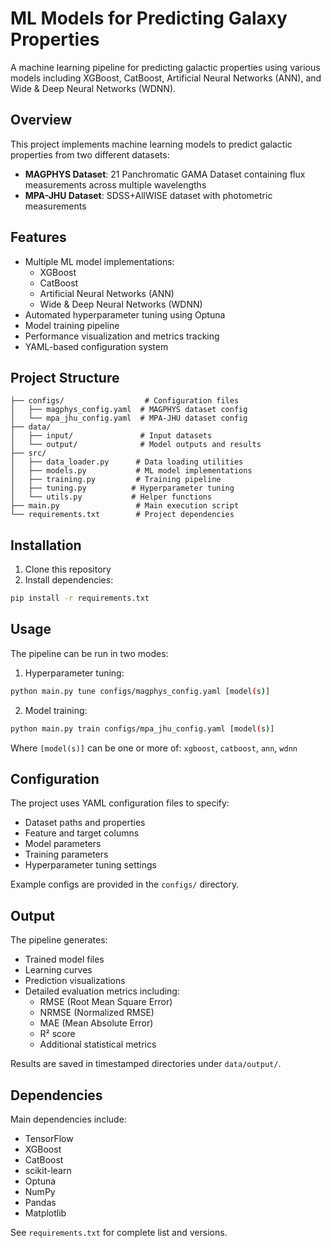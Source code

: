 # ML Models for Predicting Galaxy Properties

A machine learning pipeline for predicting galactic properties using various models including XGBoost, CatBoost, Artificial Neural Networks (ANN), and Wide & Deep Neural Networks (WDNN).

## Overview

This project implements machine learning models to predict galactic properties from two different datasets:

- **MAGPHYS Dataset**: 21 Panchromatic GAMA Dataset containing flux measurements across multiple wavelengths
- **MPA-JHU Dataset**: SDSS+AllWISE dataset with photometric measurements

## Features

- Multiple ML model implementations:
  - XGBoost
  - CatBoost  
  - Artificial Neural Networks (ANN)
  - Wide & Deep Neural Networks (WDNN)
- Automated hyperparameter tuning using Optuna
- Model training pipeline
- Performance visualization and metrics tracking
- YAML-based configuration system

## Project Structure

```
├── configs/                  # Configuration files
│   ├── magphys_config.yaml  # MAGPHYS dataset config
│   └── mpa_jhu_config.yaml  # MPA-JHU dataset config
├── data/
│   ├── input/               # Input datasets
│   └── output/              # Model outputs and results
├── src/
│   ├── data_loader.py      # Data loading utilities
│   ├── models.py           # ML model implementations
│   ├── training.py         # Training pipeline
│   ├── tuning.py          # Hyperparameter tuning
│   └── utils.py           # Helper functions
├── main.py                 # Main execution script
└── requirements.txt        # Project dependencies
```

## Installation

1. Clone this repository
2. Install dependencies:
```sh
pip install -r requirements.txt
```

## Usage

The pipeline can be run in two modes:

1. Hyperparameter tuning:
```sh
python main.py tune configs/magphys_config.yaml [model(s)]
```

2. Model training:
```sh
python main.py train configs/mpa_jhu_config.yaml [model(s)]
```

Where `[model(s)]` can be one or more of: `xgboost`, `catboost`, `ann`, `wdnn`

## Configuration

The project uses YAML configuration files to specify:
- Dataset paths and properties
- Feature and target columns
- Model parameters
- Training parameters
- Hyperparameter tuning settings

Example configs are provided in the `configs/` directory.

## Output

The pipeline generates:
- Trained model files
- Learning curves
- Prediction visualizations
- Detailed evaluation metrics including:
  - RMSE (Root Mean Square Error)
  - NRMSE (Normalized RMSE)
  - MAE (Mean Absolute Error)
  - R² score
  - Additional statistical metrics

Results are saved in timestamped directories under `data/output/`.

## Dependencies

Main dependencies include:
- TensorFlow
- XGBoost
- CatBoost
- scikit-learn
- Optuna
- NumPy
- Pandas
- Matplotlib

See `requirements.txt` for complete list and versions.